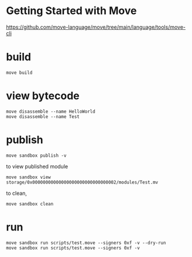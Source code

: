 Getting Started with Move
==============

https://github.com/move-language/move/tree/main/language/tools/move-cli
# build
```
move build
```

# view bytecode
```
move disassemble --name HelloWorld
move disassemble --name Test
```

# publish
```
move sandbox publish -v
```
to view published module
```
move sandbox view storage/0x00000000000000000000000000000002/modules/Test.mv
```
to clean,
```
move sandbox clean
```
# run
```
move sandbox run scripts/test.move --signers 0xf -v --dry-run
move sandbox run scripts/test.move --signers 0xf -v
```